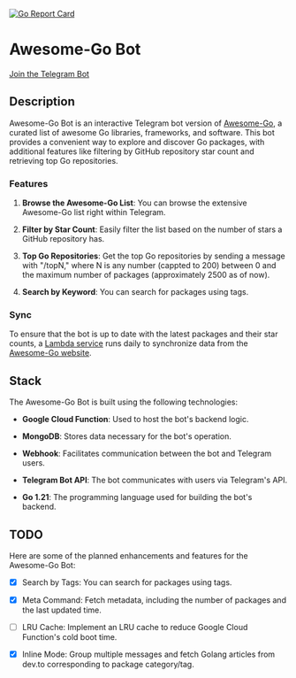 [![Go Report Card](https://goreportcard.com/badge/github.com/samirkape/awesome-go-bot)](https://goreportcard.com/report/github.com/samirkape/awesome-go-bot)

# Awesome-Go Bot

[Join the Telegram Bot](https://t.me/awsmgo_bot)

## Description

Awesome-Go Bot is an interactive Telegram bot version of [Awesome-Go](https://awesome-go.com), a curated list of awesome Go libraries, frameworks, and software. This bot provides a convenient way to explore and discover Go packages, with additional features like filtering by GitHub repository star count and retrieving top Go repositories.

### Features

1. **Browse the Awesome-Go List**: You can browse the extensive Awesome-Go list right within Telegram.

2. **Filter by Star Count**: Easily filter the list based on the number of stars a GitHub repository has.

3. **Top Go Repositories**: Get the top Go repositories by sending a message with "/topN," where N is any number (cappted to 200) between 0 and the maximum number of packages (approximately 2500 as of now).

4. **Search by Keyword**: You can search for packages using tags.


### Sync

To ensure that the bot is up to date with the latest packages and their star counts, a [Lambda service](https://github.com/samirkape/awesome-go-sync) runs daily to synchronize data from the [Awesome-Go website](https://awesome-go.com).

## Stack

The Awesome-Go Bot is built using the following technologies:

- **Google Cloud Function**: Used to host the bot's backend logic.

- **MongoDB**: Stores data necessary for the bot's operation.

- **Webhook**: Facilitates communication between the bot and Telegram users.

- **Telegram Bot API**: The bot communicates with users via Telegram's API.

- **Go 1.21**: The programming language used for building the bot's backend.

## TODO

Here are some of the planned enhancements and features for the Awesome-Go Bot:

- [x] Search by Tags: You can search for packages using tags.

- [x] Meta Command: Fetch metadata, including the number of packages and the last updated time.

- [ ] LRU Cache: Implement an LRU cache to reduce Google Cloud Function's cold boot time.

- [x] Inline Mode: Group multiple messages and fetch Golang articles from dev.to corresponding to package category/tag.

